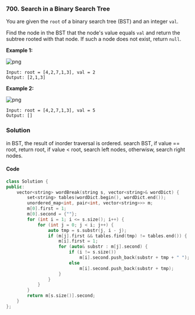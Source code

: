 ### 700. Search in a Binary Search Tree

You are given the `root` of a binary search tree (BST) and an integer `val`.

Find the node in the BST that the node's value equals `val` and return the subtree rooted with that node. If such a node does not exist, return `null`.

**Example 1:**

![png](https://assets.leetcode.com/uploads/2021/01/12/tree1.jpg)

```
Input: root = [4,2,7,1,3], val = 2
Output: [2,1,3]
```

**Example 2:**

![png](https://assets.leetcode.com/uploads/2021/01/12/tree2.jpg)

```
Input: root = [4,2,7,1,3], val = 5
Output: []
```

### Solution

in BST, the result of inorder traversal is ordered.
search BST, if value == root, return root, if value < root, search left nodes, otherwisw, search right nodes.

#### Code

```c++
class Solution {
public:
    vector<string> wordBreak(string s, vector<string>& wordDict) {
        set<string> tables(wordDict.begin(), wordDict.end());
        unordered_map<int, pair<int, vector<string>>> m;
        m[0].first = 1;
        m[0].second = {""};
        for (int i = 1; i <= s.size(); i++) {
            for (int j = 0; j < i; j++) {
                auto tmp = s.substr(j, i - j);
                if (m[j].first && tables.find(tmp) != tables.end()) {
                    m[i].first = 1;
                    for (auto& substr : m[j].second) {
                        if (i != s.size())
                            m[i].second.push_back(substr + tmp + " ");
                        else 
                            m[i].second.push_back(substr + tmp);
                    }
                }
            }
        }
        return m[s.size()].second;
    }
};
```
